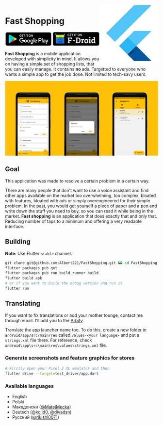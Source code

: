 <img align="right" src="android/app/src/main/res/mipmap-xxxhdpi/ic_launcher.png" alt="">

# Fast Shopping

[![Get it on Google Play][google-play-badge]][google-play-link]
[![Get it on F-Droid][fdroid-badge]][fdroid-link]

**Fast Shopping** is a mobile application developed with simplicity in mind. It allows you on having a simple set of shopping lists, that you can easily manage. It contains **no** ads. Targetted to everyone who wants a simple app to get the job done. Not limited to tech-savy users.

![App screenshots][app-screenshots]

## Goal

This application was made to resolve a certain problem in a certain way. 

There are many people that don't want to use a voice assistant and find other apps available on the market too overwhelming, too complex, bloated with features, bloated with ads or simply overengineered for their simple problem. In the past, you would get yourself a piece of paper and a pen and write down the stuff you need to buy, so you can read it while being in the market. **Fast shopping** is an application that does exactly that and only that. Reducing number of taps to a minimum and offering a very readable interface.

## Building

**Note:** Use Flutter `stable` channel.

```bash
git clone git@github.com:Albert221/FastShopping.git && cd FastShopping
flutter packages pub get
flutter packages pub run build_runner build
flutter build apk
# or if you want to build the debug version and run it
flutter run
```

## Translating

If you want to fix translations or add your mother tounge, contact me through email. I'll add you to the [Arbify].

Translate the app launcher name too. To do this, create a new folder in `android/app/src/main/res` called `values-<your language>` and put a `strings.xml` file there. For reference, check `android\app\src\main\res\values\strings.xml` file.

### Generate screenshots and feature graphics for stores

```bash
# Firstly open your Pixel 2 XL emulator and then
flutter drive --target=test_driver/app.dart
```

### Available languages

- English
- Polski
- Македонски ([@MatejMecka])
- Deutsch ([@kojid0], [@divadsn])
- Русский ([@rikishi0071])

[google-play-badge]: assets/google-play-badge.png
[google-play-link]: https://play.google.com/store/apps/details?id=me.wolszon.fastshopping
[fdroid-badge]: assets/fdroid-badge.png
[fdroid-link]: https://www.f-droid.org/en/packages/me.wolszon.fastshopping/
[app-screenshots]: fastlane/metadata/android/en-US/images/featureGraphic.png

[Arbify]: https://github.com/Arbify/Arbify

[@matejmecka]: https://github.com/MatejMecka
[@kojid0]: https://github.com/kojid0
[@divadsn]: https://github.com/divadsn
[@rikishi0071]: https://github.com/rikishi0071
